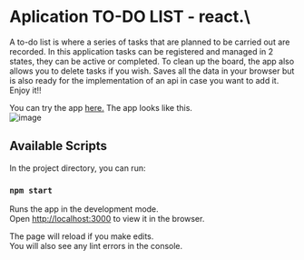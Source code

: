 # Aplication TO-DO LIST - react.\
A to-do list is where a series of tasks that are planned to be carried out are recorded.
In this application tasks can be registered and managed in 2 states, they can be active or completed.
To clean up the board, the app also allows you to delete tasks if you wish.
Saves all the data in your browser but is also ready for the implementation of an api in case you want to add it.\
Enjoy it!!

You can try the app [here.](https://kevin-mm-dev.github.io/AplicacionTODO-REACT/)
The app looks like this.\
![image](https://user-images.githubusercontent.com/54743642/171527802-98d64c29-cfb0-4a41-82cc-bd75aec0cd87.png)


## Available Scripts

In the project directory, you can run:

### `npm start`

Runs the app in the development mode.\
Open [http://localhost:3000](http://localhost:3000) to view it in the browser.

The page will reload if you make edits.\
You will also see any lint errors in the console.


